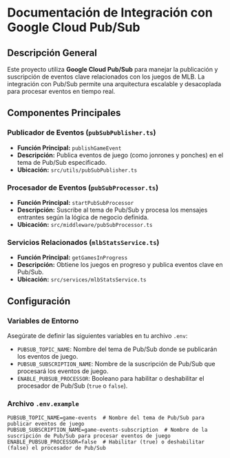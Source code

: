 # Documentación de Integración con Google Cloud Pub/Sub

## Descripción General

Este proyecto utiliza **Google Cloud Pub/Sub** para manejar la publicación y suscripción de eventos clave relacionados con los juegos de MLB. La integración con Pub/Sub permite una arquitectura escalable y desacoplada para procesar eventos en tiempo real.

## Componentes Principales

### Publicador de Eventos (`pubSubPublisher.ts`)

- **Función Principal:** `publishGameEvent`
- **Descripción:** Publica eventos de juego (como jonrones y ponches) en el tema de Pub/Sub especificado.
- **Ubicación:** `src/utils/pubSubPublisher.ts`

### Procesador de Eventos (`pubSubProcessor.ts`)

- **Función Principal:** `startPubSubProcessor`
- **Descripción:** Suscribe al tema de Pub/Sub y procesa los mensajes entrantes según la lógica de negocio definida.
- **Ubicación:** `src/middleware/pubSubProcessor.ts`

### Servicios Relacionados (`mlbStatsService.ts`)

- **Función Principal:** `getGamesInProgress`
- **Descripción:** Obtiene los juegos en progreso y publica eventos clave en Pub/Sub.
- **Ubicación:** `src/services/mlbStatsService.ts`

## Configuración

### Variables de Entorno

Asegúrate de definir las siguientes variables en tu archivo `.env`:

- `PUBSUB_TOPIC_NAME`: Nombre del tema de Pub/Sub donde se publicarán los eventos de juego.
- `PUBSUB_SUBSCRIPTION_NAME`: Nombre de la suscripción de Pub/Sub que procesará los eventos de juego.
- `ENABLE_PUBSUB_PROCESSOR`: Booleano para habilitar o deshabilitar el procesador de Pub/Sub (`true` o `false`).

### Archivo `.env.example`

```plaintext
PUBSUB_TOPIC_NAME=game-events  # Nombre del tema de Pub/Sub para publicar eventos de juego
PUBSUB_SUBSCRIPTION_NAME=game-events-subscription  # Nombre de la suscripción de Pub/Sub para procesar eventos de juego
ENABLE_PUBSUB_PROCESSOR=false  # Habilitar (true) o deshabilitar (false) el procesador de Pub/Sub
```

